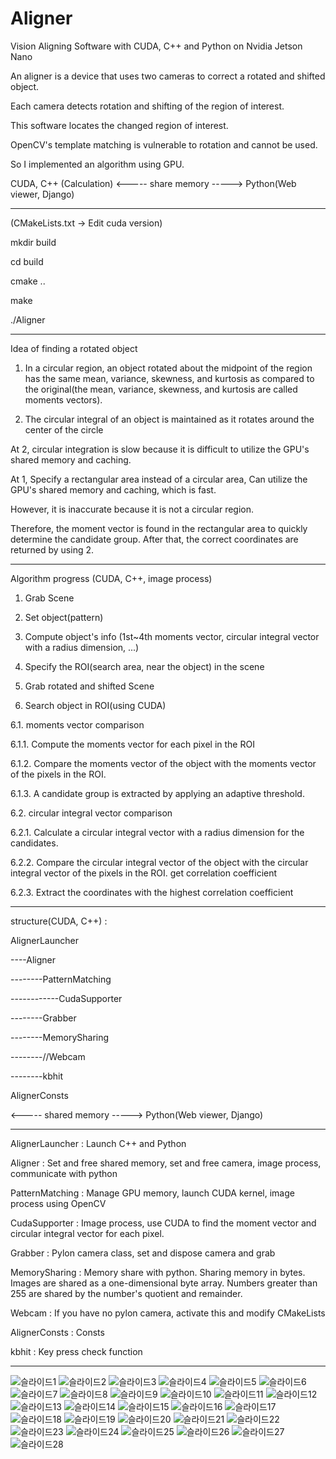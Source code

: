 # Aligner

Vision Aligning Software with CUDA, C++ and Python on Nvidia Jetson Nano


An aligner is a device that uses two cameras to correct a rotated and shifted object.

Each camera detects rotation and shifting of the region of interest.

This software locates the changed region of interest.


OpenCV's template matching is vulnerable to rotation and cannot be used.

So I implemented an algorithm using GPU.


CUDA, C++ (Calculation)  <----- share memory -----> Python(Web viewer, Django)


------------------------------------------------


(CMakeLists.txt -> Edit cuda version)

mkdir build

cd build

cmake ..

make

./Aligner


------------------------------------------------


Idea of finding a rotated object

1. In a circular region, an object rotated about the midpoint of the region has the same mean, variance, skewness, and kurtosis as compared to the original(the mean, variance, skewness, and kurtosis are called moments vectors).

2. The circular integral of an object is maintained as it rotates around the center of the circle


At 2, circular integration is slow because it is difficult to utilize the GPU's shared memory and caching.

At 1, Specify a rectangular area instead of a circular area, Can utilize the GPU's shared memory and caching, which is fast.

However, it is inaccurate because it is not a circular region.

Therefore, the moment vector is found in the rectangular area to quickly determine the candidate group. After that, the correct coordinates are returned by using 2.


------------------------------------------------


Algorithm progress (CUDA, C++, image process)

 1. Grab Scene

 2. Set object(pattern)

 3. Compute object's info (1st~4th moments vector, circular integral vector with a radius dimension, ...)

 4. Specify the ROI(search area, near the object) in the scene

 5. Grab rotated and shifted Scene

 6. Search object in ROI(using CUDA)

 6.1. moments vector comparison

 6.1.1. Compute the moments vector for each pixel in the ROI

 6.1.2. Compare the moments vector of the object with the moments vector of the pixels in the ROI.

 6.1.3. A candidate group is extracted by applying an adaptive threshold.

 6.2. circular integral vector comparison

 6.2.1. Calculate a circular integral vector with a radius dimension for the candidates.

 6.2.2. Compare the circular integral vector of the object with the circular integral vector of the pixels in the ROI. get correlation coefficient

 6.2.3. Extract the coordinates with the highest correlation coefficient


------------------------------------------------


structure(CUDA, C++) :

AlignerLauncher

----Aligner

--------PatternMatching

------------CudaSupporter

--------Grabber

--------MemorySharing

--------//Webcam

--------kbhit

AlignerConsts



<----- shared memory -----> Python(Web viewer, Django)


------------------------------------------------


AlignerLauncher : Launch C++ and Python

Aligner : Set and free shared memory, set and free camera, image process, communicate with python

PatternMatching : Manage GPU memory, launch CUDA kernel, image process using OpenCV

CudaSupporter : Image process, use CUDA to find the moment vector and circular integral vector for each pixel.

Grabber : Pylon camera class, set and dispose camera and grab

MemorySharing : Memory share with python. Sharing memory in bytes. Images are shared as a one-dimensional byte array. 
Numbers greater than 255 are shared by the number's quotient and remainder.

Webcam : If you have no pylon camera, activate this and modify CMakeLists

AlignerConsts : Consts

kbhit : Key press check function


------------------------------------------------


![슬라이드1](https://user-images.githubusercontent.com/72921481/131960995-5ba56429-e7fe-4ef9-8433-94862865c6be.JPG)
![슬라이드2](https://user-images.githubusercontent.com/72921481/131961001-6ca9769a-fae9-4a34-9a41-63c38e88da90.JPG)
![슬라이드3](https://user-images.githubusercontent.com/72921481/131961003-2bf304bd-980c-4aea-9447-1a54c5ed4f94.JPG)
![슬라이드4](https://user-images.githubusercontent.com/72921481/131961005-48bc1803-9df0-461d-b561-c93189b2201a.JPG)
![슬라이드5](https://user-images.githubusercontent.com/72921481/131961006-96c288f3-e933-4f10-8d35-ebac8d3bbbb6.JPG)
![슬라이드6](https://user-images.githubusercontent.com/72921481/131961009-8324bc10-7dae-4cf0-9a43-3b895614e53f.JPG)
![슬라이드7](https://user-images.githubusercontent.com/72921481/131961012-63a01cf2-4155-4fa9-9423-0bc3528b6042.JPG)
![슬라이드8](https://user-images.githubusercontent.com/72921481/131961016-9677104e-3bfd-429c-b351-76f46f3cf2e4.JPG)
![슬라이드9](https://user-images.githubusercontent.com/72921481/131961018-8d8362d5-d8b5-430c-82e9-8b94c9c1f200.JPG)
![슬라이드10](https://user-images.githubusercontent.com/72921481/131961020-4e01cf49-7686-4e93-b87c-bdc06085be91.JPG)
![슬라이드11](https://user-images.githubusercontent.com/72921481/131961021-a854689f-577d-4b42-ae11-0106bbaaf9ba.JPG)
![슬라이드12](https://user-images.githubusercontent.com/72921481/131961023-018390a5-1981-44b0-8a51-6b4c61994834.JPG)
![슬라이드13](https://user-images.githubusercontent.com/72921481/131961026-6a993d25-f914-4589-ad69-c773225d8eb1.JPG)
![슬라이드14](https://user-images.githubusercontent.com/72921481/131961028-05dd43e5-cbbe-4649-a4e4-d02e18c3ffe0.JPG)
![슬라이드15](https://user-images.githubusercontent.com/72921481/131961030-be76dff9-fc5d-48d3-a69d-51ae0df26d87.JPG)
![슬라이드16](https://user-images.githubusercontent.com/72921481/131961032-7e6eca95-6c14-46b0-8f75-b837cc8e9b3c.JPG)
![슬라이드17](https://user-images.githubusercontent.com/72921481/131961033-948bfc79-f99c-4447-ba83-4e6d714e62a1.JPG)
![슬라이드18](https://user-images.githubusercontent.com/72921481/131961034-fee1f6de-40f6-4b6d-8d70-b7c87f9dacae.JPG)
![슬라이드19](https://user-images.githubusercontent.com/72921481/131961036-37206b1c-94ba-4282-8ef0-0fb0357b4396.JPG)
![슬라이드20](https://user-images.githubusercontent.com/72921481/131961039-57cb19f2-ef97-403e-91a4-bff7d6d44a86.JPG)
![슬라이드21](https://user-images.githubusercontent.com/72921481/131961040-9c2c5179-f6c2-4db6-aff9-d8eca6f9d791.JPG)
![슬라이드22](https://user-images.githubusercontent.com/72921481/131961041-6b7295b1-59d2-41c5-b728-b92490a04008.JPG)
![슬라이드23](https://user-images.githubusercontent.com/72921481/131961046-3d1517c2-418d-4c0d-a914-29bafb061ed6.JPG)
![슬라이드24](https://user-images.githubusercontent.com/72921481/131961048-26a8f6ee-f79b-4962-aa33-15bfde31ed4c.JPG)
![슬라이드25](https://user-images.githubusercontent.com/72921481/131961050-67d683dd-bff9-4a9e-a5d5-dd0c161353d5.JPG)
![슬라이드26](https://user-images.githubusercontent.com/72921481/131961052-545da30d-5d11-4cbf-a2de-c5a488e7b47b.JPG)
![슬라이드27](https://user-images.githubusercontent.com/72921481/131961053-f1a4867f-aed5-4f33-a978-6b74a2385dba.JPG)
![슬라이드28](https://user-images.githubusercontent.com/72921481/131961055-61cc4b75-2801-46e5-9184-883b13f440f8.JPG)


